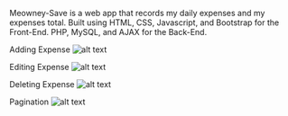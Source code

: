 Meowney-Save is a web app that records my daily expenses and my expenses total.
Built using HTML, CSS, Javascript, and Bootstrap for the Front-End. PHP, MySQL, and AJAX for the Back-End.

Adding Expense
![alt text](https://i.imgur.com/V2GCwW9.gifv)

Editing Expense
![alt text](https://i.imgur.com/mo88gGC.gifv)

Deleting Expense
![alt text](https://i.imgur.com/JOZoth1.gifv)

Pagination
![alt text](https://i.imgur.com/au1N52P.gifv)
